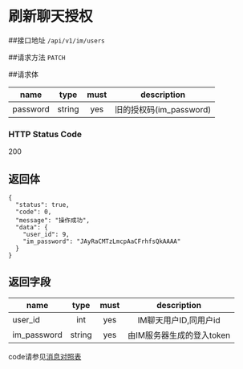 # 刷新聊天授权

##接口地址
`/api/v1/im/users`

##请求方法
`PATCH `

##请求体

| name     | type     | must     | description |
|----------|:--------:|:--------:|:--------:|
| password  | string      | yes      | 旧的授权码(im_password)|

### HTTP Status Code

200

## 返回体
```json5
{
  "status": true,
  "code": 0,
  "message": "操作成功",
  "data": {
    "user_id": 9,
    "im_password": "JAyRaCMTzLmcpAaCFrhfsQkAAAA"
  }
}
```

## 返回字段
| name     | type     | must     | description |
|----------|:--------:|:--------:|:--------:|
| user_id  | int      | yes      | IM聊天用户ID,同用户id |
|im_password|string	  | yes		 |由IM服务器生成的登入token|


code请参见[消息对照表](消息对照表.md)

